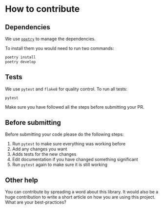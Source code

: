 # How to contribute

## Dependencies

We use [`poetry`](https://github.com/sdispater/poetry) to manage the dependencies.

To install them you would need to run two commands:

```bash
poetry install
poetry develop
```

## Tests

We use `pytest` and `flake8` for quality control.
To run all tests:

```bash
pytest
```

Make sure you have followed all the steps before submitting your PR.


## Before submitting

Before submitting your code please do the following steps:

1. Run `pytest` to make sure everything was working before
2. Add any changes you want
3. Adds tests for the new changes
4. Edit documentation if you have changed something significant
5. Run `pytest` again to make sure it is still working


## Other help

You can contribute by spreading a word about this library.
It would also be a huge contribution to write
a short article on how you are using this project.
What are your best-practices?

